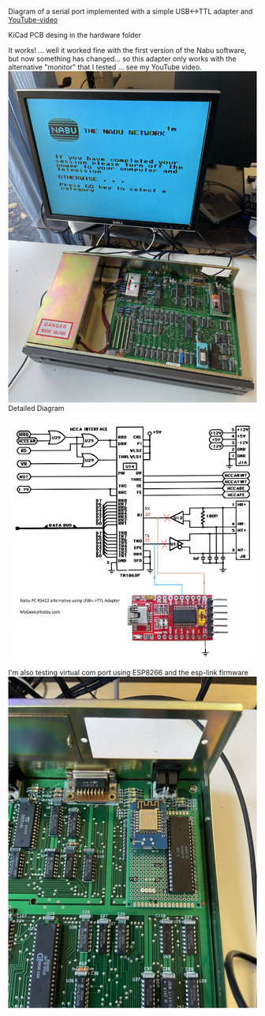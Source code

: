 Diagram of a serial port implemented with a simple USB<->TTL adapter and [YouTube-video](https://youtu.be/NxW2GOw5Mqk)

KiCad PCB desing in the hardware folder

It works! ... well it worked fine with the first version of the Nabu software, but now something has changed... so this adapter only works with the alternative "monitor" that I tested ... see my YouTube video.
![NABU-Online](https://github.com/Kris-Sekula/NABU/blob/main/RS422Alternative/NABU_online.jpg)
Detailed Diagram
![USB-serial-Adapter](https://github.com/Kris-Sekula/NABU/blob/main/RS422Alternative/USB_interface.png)
I'm also testing virtual com port using ESP8266 and the esp-link firmware
![esp-link](https://github.com/Kris-Sekula/NABU/blob/main/RS422Alternative/esp-nabu.jpg)







